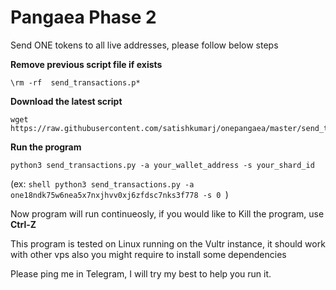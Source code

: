 # Pangaea Phase 2

Send ONE tokens to all live addresses, please follow below steps

**Remove previous script file if exists**
```shell
\rm -rf  send_transactions.p*
```

**Download the latest script**
```shell
wget https://raw.githubusercontent.com/satishkumarj/onepangaea/master/send_transactions.py
```

**Run the program**
```shell
python3 send_transactions.py -a your_wallet_address -s your_shard_id
```
(ex:  ```shell python3 send_transactions.py -a one18ndk75w6nea5x7nxjhvv0xj6zfdsc7nks3f778 -s 0 ```)

Now program will run continueosly, if you would like to Kill the program, use
**Ctrl-Z** 

This program is tested on Linux running on the Vultr instance, it should work with other vps also you might require to install some dependencies 

Please ping me in Telegram, I will try my best to help you run it.


